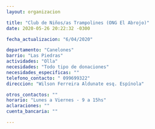 ```yaml
---
layout: organizacion

title: "Club de Niños/as Trampolines (ONG El Abrojo)"
date: 2020-05-26 20:22:32 -0300

fecha_actualizacion: "6/04/2020"

departamento: "Canelones"
barrio: "Las Piedras"
actividades: "Olla"
necesidades: "Todo tipo de donaciones"
necesidades_especificas: ""
telefono_contacto: " 099699322"
direccion: "Wilson Ferreira Aldunate esq. Espínola"

otros_contactos: ""
horario: "Lunes a Viernes - 9 a 15hs"
aclaraciones: ""
cuenta_bancaria: ""

---
```

